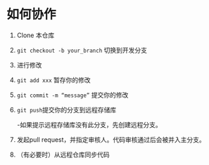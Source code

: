 # 如何协作

1. Clone 本仓库

2. `git checkout -b your_branch` 切换到开发分支

3. 进行修改

4. `git add xxx` 暂存你的修改

5. `git commit -m “message”` 提交你的修改

6. `git push`提交你的分支到远程存储库

   -如果提示远程存储库没有此分支，先创建远程分支。

7. 发起pull request，并指定审核人。代码审核通过后会被并入主分支。

8. （有必要时）从远程仓库同步代码